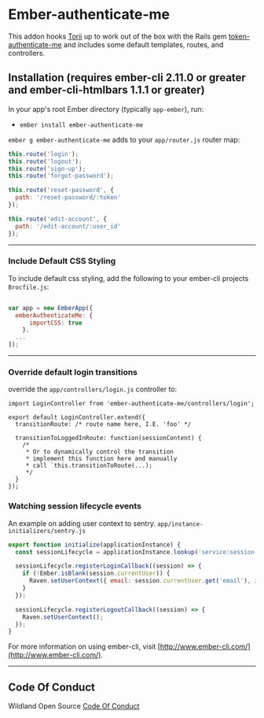 # Ember-authenticate-me

This addon hooks [Torii](https://github.com/Vestorly/torii) up to work out of the box with the Rails gem [token-authenticate-me](https://github.com/inigo-llc/token_authenticate_me) and includes some default templates, routes, and controllers.

## Installation (requires ember-cli 2.11.0 or greater and ember-cli-htmlbars 1.1.1 or greater)

In your app's root Ember directory (typically `app-ember`), run:

* `ember install ember-authenticate-me`

`ember g ember-authenticate-me` adds to your `app/router.js` router map:

```js
this.route('login');
this.route('logout');
this.route('sign-up');
this.route('forgot-password');

this.route('reset-password', {
  path: '/reset-password/:token'
});

this.route('edit-account', {
  path: '/edit-account/:user_id'
});
```

---

### Include Default CSS Styling

To include default css styling, add the following to your ember-cli projects `Brocfile.js`:
```js

var app = new EmberApp({
  emberAuthenticateMe: {
      importCSS: true
    },
  ...
]);
```
---

### Override default login transitions
override the `app/controllers/login.js` controller to:
```
import LoginController from 'ember-authenticate-me/controllers/login';

export default LoginController.extend({
  transitionRoute: /* route name here, I.E. 'foo' */

  transitionToLoggedInRoute: function(sessionContent) {
    /*
     * Or to dynamically control the transition
     * implement this function here and manually
     * call `this.transitionToRoute(...);
     */
  }
});
```

### Watching session lifecycle events
An example on adding user context to sentry.
`app/instance-initializers/sentry.js`
```js
export function initialize(applicationInstance) {
  const sessionLifecycle = applicationInstance.lookup('service:session-lifecycle');

  sessionLifecycle.registerLoginCallback((session) => {
    if (!Ember.isBlank(session.currentUser)) {
      Raven.setUserContext({ email: session.currentUser.get('email'), id: session.currentUser.get('id') });
    }
  });

  sessionLifecycle.registerLogoutCallback((session) => {
    Raven.setUserContext();
  });
}
```

For more information on using ember-cli, visit [http://www.ember-cli.com/](http://www.ember-cli.com/).

---

## Code Of Conduct
Wildland Open Source [Code Of Conduct](https://github.com/wildland/code-of-conduct)
